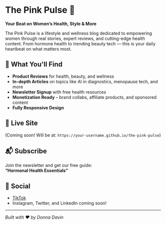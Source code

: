 # The Pink Pulse 💓  
**Your Beat on Women’s Health, Style & More**

The Pink Pulse is a lifestyle and wellness blog dedicated to empowering women through real stories, expert reviews, and cutting-edge health content. From hormone health to trending beauty tech — this is your daily heartbeat on what matters most.

## 🌟 What You'll Find
- **Product Reviews** for health, beauty, and wellness
- **In-depth Articles** on topics like AI in diagnostics, menopause tech, and more
- **Newsletter Signup** with free health resources
- **Monetization Ready** – brand collabs, affiliate products, and sponsored content
- **Fully Responsive Design**

## 🚀 Live Site
(Coming soon! Will be at: `https://your-username.github.io/the-pink-pulse`)

## 📬 Subscribe
Join the newsletter and get our free guide:  
**“Hormonal Health Essentials”**

## 📱 Social
- [TikTok](https://tiktok.com/@thepinkpulse)
- Instagram, Twitter, and LinkedIn coming soon!

---

*Built with ❤️ by Donna Davin*
